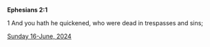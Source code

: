 **Ephesians 2:1**

1 And you hath he quickened, who were dead in trespasses and sins;

[Sunday 16-June, 2024](https://getbible.life/kjv/Ephesians/2/1)
